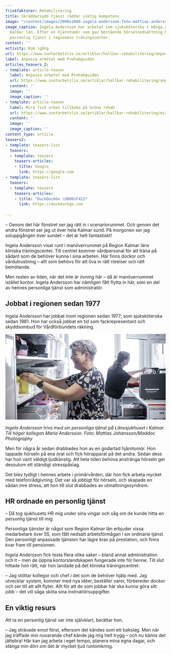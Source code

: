 ```yaml
---
friskfaktorer: Rehabilitering
title: Skräddarsydd tjänst räddar viktig kompetens
image: "/content/images/2000x1000-ingela-andersson-foto-mattias-andersson-maddoc-photography-940x520.jpg"
image_caption: Ingela Andersson har arbetat som sjuksköterska i många år i Region
  Kalmar län. Efter en hjärntumör som gav bestående hörselnedsättning har hon nu en
  personlig tjänst i regionens träningscenter.
content: ''
activity: Kom igång
url: https://www.suntarbetsliv.se/artiklar/hallbar-rehabilitering/anpassa-arbetet-med-prehabguiden/
label: Anpassa arbetet med Prehabguiden
articles_teasers_2:
- template: article-teaser
  label: Anpassa arbetet med Prehabguiden
  url: https://www.suntarbetsliv.se/artiklar/hallbar-rehabilitering/anpassa-arbetet-med-prehabguiden/
  content: ''
  image: ''
  image_caption: ''
- template: article-teaser
  label: Mira fick orken tillbaka på Gröna rehab
  url: https://www.suntarbetsliv.se/artiklar/hallbar-rehabilitering/mira-fick-orken-tillbaka-pa-grona-rehab/
  content: ''
  image: ''
  image_caption: ''
content_type: article
teasers2:
- template: teasers-list
  teasers:
  - template: teasers
    teasers-articles:
    - title: Google
      link: https://google.com
- template: teasers-list
  teasers:
  - template: teasers
    teasers-articles:
    - title: "DuckDuckGo \U0001F423"
      link: https://duckduckgo.com

---
```

– Genom det här fönstret ser jag rätt in i scenariorummet. Och genom det andra fönstret ser jag ut över hela Kalmar sund. På morgonen ser jag soluppgången över sundet – det är helt fantastiskt!

Ingela Andersson visar runt i manöverrummet på Region Kalmar läns kliniska träningscenter. Till centret kommer vårdpersonal för att träna på sådant som de behöver kunna i sina arbeten. Här finns dockor och vårdutrustning – allt som behövs för att öva in rätt rörelser och rätt bemötande.

Men resten av tiden, när det inte är övning här – då är manöverrummet istället kontor. Ingela Andersson har nämligen fått flytta in här, som en del av hennes personliga tjänst som administratör.

## Jobbat i regionen sedan 1977

Ingela Andersson har jobbat inom regionen sedan 1977; som sjuksköterska sedan 1981. Hon har också jobbat en tid som fackrepresentant och skyddsombud för Vårdförbundets räkning.

![](/content/images/750x400-ingela-andersson-personlig-tjanst-foto-mattias-andersson-maddoc-photography.jpg)

_Ingela Andersson trivs med sin personliga tjänst på Länssjukhuset i Kalmar. Till höger kollegan Maria Andersson. Foto: Mattias Johansson/Maddoc Photography_

Men för några år sedan drabbades hon av en godartad hjärntumör. Hon tappade hörseln på ena örat och fick hörapparat på det andra. Sedan dess har hon varit väldigt ljudkänslig. Att hela tiden behöva anstränga hörseln ger dessutom ett ständigt stresspåslag.

Det blev tydligt i hennes arbete i primärvården, där hon fick arbeta mycket med telefonrådgivning. Det var så jobbigt för hörseln, och skapade en sådan inre stress, att hon till slut drabbades av utmattningssyndrom.

## HR ordnade en personlig tjänst

– Då tog sjukhusets HR mig under sina vingar och såg om de kunde hitta en personlig tjänst till mig.

Personliga tjänster är något som Region Kalmar län erbjuder vissa medarbetare över 55, som fått nedsatt arbetsförmågan i sin ordinarie tjänst. Den personligt anpassade tjänsten har lägre krav på prestation, och finns kvar fram till pensionen.

Ingela Andersson fick testa flera olika saker – bland annat administration och it – men de öppna kontorslandskapen fungerade inte för henne. Till slut hittade hon rätt, när hon landade på det kliniska träningscentret.

– Jag stöttar kollegor och chef i det som de behöver hjälp med. Jag utvecklar system, kommer med nya idéer, beställer varor, förbereder dockor och ser till att allt flyter. Allt för att de som jobbar här ska kunna göra sitt jobb – det vill säga sköta sina instruktörsuppgifter.

## En viktig resurs

Att ta en personlig tjänst var inte självklart, berättar hon.

– Jag strävade emot först, eftersom det kändes som ett bakslag. Men när jag träffade min nuvarande chef kände jag mig helt trygg – och nu känns det jättebra! Här kan jag arbeta i eget tempo, planera mina egna dagar, och stänga min dörr om det är mycket ljud runtomkring.